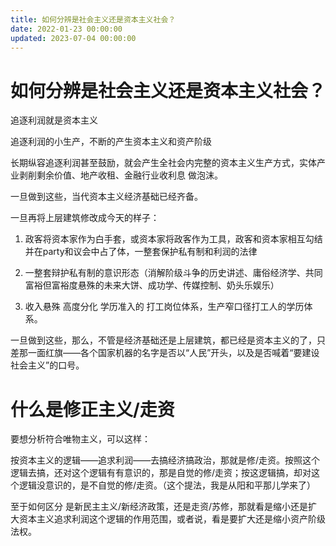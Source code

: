 ```yaml
---
title: 如何分辨是社会主义还是资本主义社会？
date: 2022-01-23 00:00:00
updated: 2023-07-04 00:00:00
---
```


# 如何分辨是社会主义还是资本主义社会？

追逐利润就是资本主义

追逐利润的小生产，不断的产生资本主义和资产阶级

长期纵容追逐利润甚至鼓励，就会产生全社会内完整的资本主义生产方式，实体产业剥削剩余价值、地产收租、金融行业收利息 做泡沫。

一旦做到这些，当代资本主义经济基础已经齐备。

一旦再将上层建筑修改成今天的样子：

1. 政客将资本家作为白手套，或资本家将政客作为工具，政客和资本家相互勾结并在party和议会中占了体，一整套保护私有制和利润的法律

2. 一整套辩护私有制的意识形态（消解阶级斗争的历史讲述、庸俗经济学、共同富裕但富裕度悬殊的未来大饼、成功学、传媒控制、奶头乐娱乐）

3. 收入悬殊 高度分化 学历准入的 打工岗位体系，生产窄口径打工人的学历体系。

一旦做到这些，那么，不管是经济基础还是上层建筑，都已经是资本主义的了，只差那一面红旗——各个国家机器的名字是否以“人民”开头，以及是否喊着“要建设社会主义”的口号。

# 什么是修正主义/走资

要想分析符合唯物主义，可以这样：

按资本主义的逻辑——追求利润——去搞经济搞政治，那就是修/走资。按照这个逻辑去搞，还对这个逻辑有有意识的，那是自觉的修/走资；按这逻辑搞，却对这个逻辑没意识的，是不自觉的修/走资。（这个提法，我是从阳和平那儿学来了）

至于如何区分 是新民主主义/新经济政策，还是走资/苏修，那就看是缩小还是扩大资本主义追求利润这个逻辑的作用范围，或者说，看是要扩大还是缩小资产阶级法权。
